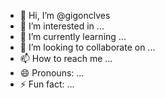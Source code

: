 - 👋 Hi, I’m @gigonclves
- 👀 I’m interested in ...
- 🌱 I’m currently learning ...
- 💞️ I’m looking to collaborate on ...
- 📫 How to reach me ...
- 😄 Pronouns: ...
- ⚡ Fun fact: ...

<!---
gigonclves/gigonclves is a ✨ special ✨ repository because its `README.md` (this file) appears on your GitHub profile.
You can click the Preview link to take a look at your changes.
--->

